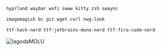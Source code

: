 ```bash
hyprland waybar wofi swww kitty zsh swaync

imagemagick bc git wget curl nwg-look

ttf-hack-nerd ttf-jetbrains-mono-nerd ttf-fira-code-nerd 
```
![lagodaMOLU](https://images.live.vkvideo.ru/smile/bd50f857-f1a3-4751-af80-93c6999563ae/icon/size/small?change_time=1687912859)
